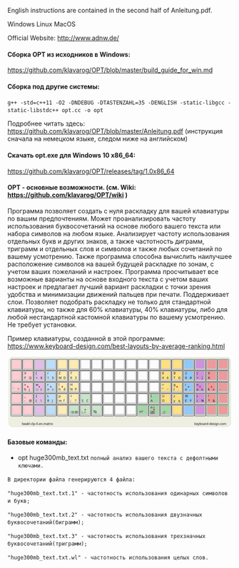 English instructions are contained in the second half of Anleitung.pdf.

Windows Linux MacOS

Official Website: http://www.adnw.de/
#### Сборка OPT из исходников в Windows:
https://github.com/klavarog/OPT/blob/master/build_guide_for_win.md
#### Сборка под другие системы: 

`g++ -std=c++11 -O2 -DNDEBUG -DTASTENZAHL=35 -DENGLISH -static-libgcc -static-libstdc++ opt.cc -o opt`

Подробнее читать здесь: https://github.com/klavarog/OPT/blob/master/Anleitung.pdf (инструкция сначала на немецком языке, следом ниже на английском)
#### Скачать opt.exe для Windows 10 x86_64:
https://github.com/klavarog/OPT/releases/tag/1.0x86_64

#### OPT - основные возможности. (см. Wiki: https://github.com/klavarog/OPT/wiki )  
Программа позволяет создать с нуля раскладку для вашей клавиатуры по вашим предпочтениям. Может проанализировать частоту использования буквосочетаний на основе любого вашего текста или набора символов на любом языке. Анализирует частоту использования отдельных букв и других знаков, а также частотность диграмм, триграмм и  отдельных слов и символов и также любых сочетаний по вашему усмотрению. Также программа способна вычислить наилучшее расположение символов на вашей будущей раскладке по зонам, с учетом ваших пожеланий и настроек. Программа просчитывает все возможные варианты на основе входного текста с учетом ваших настроек и предлагает лучший вариант раскладки с точки зрения удобства и минимизации движений пальцев при печати. Поддерживает слои. Позволяет подобрать раскладку не только для стандартной клавиатуры, но также для 60% клавиатуры, 40% клавиатуры, либо для любой нестандартной кастомной клавиатуры по вашему усмотрению. Не требует установки.

Пример клавиатуры, созданной в этой программе: https://www.keyboard-design.com/best-layouts-by-average-ranking.html   

![beakl-clp-0.en.matrix][logo]

[logo]: https://github.com/klavarog/OPT/blob/master/beakl-clp-0.en.matrix.jpg

#### Базовые команды:

* opt huge300mb_text.txt `полный анализ вашего текста с дефолтными ключами.`

`В директории файла генерируются 4 файла:`

`"huge300mb_text.txt.1" - частотность использования одинарных символов и букв;`

`"huge300mb_text.txt.2" - частотность использования двузначных буквосочетаний(биграмм);`

`"huge300mb_text.txt.3" - частотность использования трехзначных буквосочетаний(триграмм);`

`"huge300mb_text.txt.wl" - частотность использования целых слов.`

